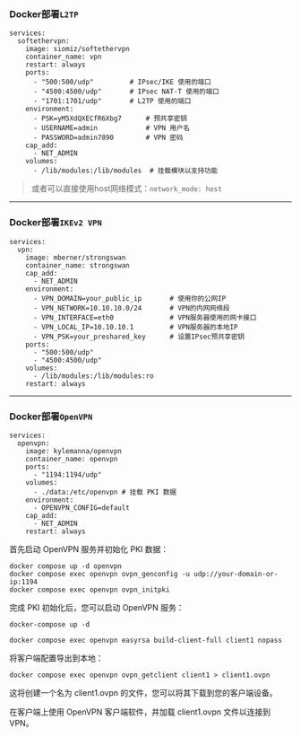 ### Docker部署`L2TP`
```
services:
  softethervpn:
    image: siomiz/softethervpn
    container_name: vpn
    restart: always
    ports:
      - "500:500/udp"         # IPsec/IKE 使用的端口
      - "4500:4500/udp"       # IPsec NAT-T 使用的端口
      - "1701:1701/udp"       # L2TP 使用的端口
    environment:
      - PSK=yM5XdQXECfR6Xbg7      # 预共享密钥
      - USERNAME=admin            # VPN 用户名
      - PASSWORD=admin7890        # VPN 密码
    cap_add:
      - NET_ADMIN
    volumes:
      - /lib/modules:/lib/modules  # 挂载模块以支持功能
```

> 或者可以直接使用host网络模式：`network_mode: host`

---
### Docker部署`IKEv2 VPN`
```
services:
  vpn:
    image: mberner/strongswan
    container_name: strongswan
    cap_add:
      - NET_ADMIN
    environment:
      - VPN_DOMAIN=your_public_ip       # 使用你的公网IP
      - VPN_NETWORK=10.10.10.0/24       # VPN的内网网络段
      - VPN_INTERFACE=eth0              # VPN服务器使用的网卡接口
      - VPN_LOCAL_IP=10.10.10.1         # VPN服务器的本地IP
      - VPN_PSK=your_preshared_key      # 设置IPsec预共享密钥
    ports:
      - "500:500/udp"
      - "4500:4500/udp"
    volumes:
      - /lib/modules:/lib/modules:ro
    restart: always
```


---

### Docker部署`OpenVPN`

```
services:
  openvpn:
    image: kylemanna/openvpn
    container_name: openvpn
    ports:
      - "1194:1194/udp"
    volumes:
      - ./data:/etc/openvpn # 挂载 PKI 数据
    environment:
      - OPENVPN_CONFIG=default
    cap_add:
      - NET_ADMIN
    restart: always
```

首先启动 OpenVPN 服务并初始化 PKI 数据：
```
docker compose up -d openvpn
docker compose exec openvpn ovpn_genconfig -u udp://your-domain-or-ip:1194
docker compose exec openvpn ovpn_initpki
```

完成 PKI 初始化后，您可以启动 OpenVPN 服务：
```
docker-compose up -d
```
```
docker compose exec openvpn easyrsa build-client-full client1 nopass
```
将客户端配置导出到本地：
```
docker compose exec openvpn ovpn_getclient client1 > client1.ovpn
```
这将创建一个名为 client1.ovpn 的文件，您可以将其下载到您的客户端设备。

在客户端上使用 OpenVPN 客户端软件，并加载 client1.ovpn 文件以连接到 VPN。
